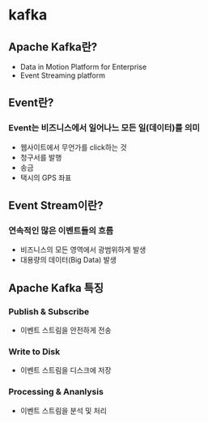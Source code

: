 # kafka
## Apache Kafka란?
- Data in Motion Platform for Enterprise
- Event Streaming platform

## Event란?
### Event는 비즈니스에서 일어나느 모든 일(데이터)를 의미
- 웹사이트에서 무언가를 click하는 것
- 청구서를 발행
- 송금
- 택시의 GPS 좌표

## Event Stream이란?
### 연속적인 많은 이벤트들의 흐름
- 비즈니스의 모든 영역에서 광범위하게 발생
- 대용량의 데이터(Big Data) 발생

## Apache Kafka 특징
### Publish & Subscribe
- 이벤트 스트림을 안전하게 전송

### Write to Disk
- 이벤트 스트림을 디스크에 저장

### Processing & Ananlysis
- 이벤트 스트림을 분석 및 처리
